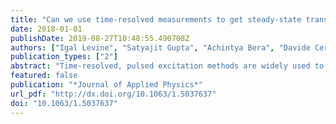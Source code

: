 ```yaml
---
title: "Can we use time-resolved measurements to get steady-state transport data for halide perovskites?"
date: 2018-01-01
publishDate: 2019-08-27T10:48:55.490708Z
authors: ["Igal Levine", "Satyajit Gupta", "Achintya Bera", "Davide Ceratti", "Gary Hodes", "David Cahen", "Dengyang Guo", "Tom J. Savenije", "Jorge Ávila", "Henk J. Bolink", "Oded Millo", "Doron Azulay", "Isaac Balberg"]
publication_types: ["2"]
abstract: "Time-resolved, pulsed excitation methods are widely used to deduce optoelectronic properties of semiconductors, including now also Halide Perovskites (HaPs), especially transport properties. However, as yet, no evaluation of their amenability and justification for the use of the results for the above-noted purposes has been reported. To check if we can learn from pulsed measurement results about steady-state phototransport properties, we show here that, although pulsed measurements can be useful to extract information on the recombination kinetics of HaPs, great care should be taken. One issue is that no changes in the material are induced during or as a result of the excitation, and another one concerns in how far pulsed excitation-derived data can be used to find relevant steady-state parameters. To answer the latter question, we revisited pulsed excitation and propose a novel way to compare between pulsed and steady state measurements at different excitation intensities. We performed steady-state photoconductivity and ambipolar diffusion length measurements, as well as pulsed time-resolved microwave conductivity and time-resolved photoluminescence measurements as a function of excitation intensity on the same samples of different MAPbI3 thin films, and found good quasi-quantitative agreement between the results, explaining them with a generalized single level recombination model that describes the basic physics of phototransport of HaP absorbers. Moreover, we find the first experimental manifestation of the boundaries between several effective recombination regimes that exist in HaPs, by analyzing their phototransport behavior as a function of excitation intensity."
featured: false
publication: "*Journal of Applied Physics*"
url_pdf: "http://dx.doi.org/10.1063/1.5037637"
doi: "10.1063/1.5037637"
---
```


